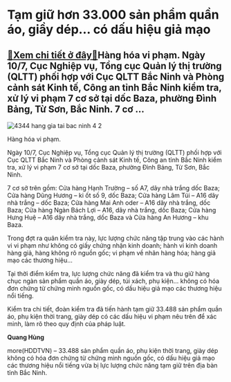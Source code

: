 Tạm giữ hơn 33.000 sản phẩm quần áo, giầy dép… có dấu hiệu giả mạo
==================================================================

[:gift:Xem chi tiết ở đây:gift:](https://hddtvn.com/tam-giu-hon-33-000-san-pham-quan-ao-giay-dep-co-dau-hieu-gia-mao/)Hàng hóa vi phạm. Ngày 10/7, Cục Nghiệp vụ, Tổng cục Quản lý thị trường (QLTT) phối hợp với Cục QLTT Bắc Ninh và Phòng cảnh sát Kinh tế, Công an tỉnh Bắc Ninh kiểm tra, xử lý vi phạm 7 cơ sở tại dốc Baza, phường Đình Bảng, Từ Sơn, Bắc Ninh. 7 cơ …
-------------------------------------------------------------------------------------------------------------------------------------------------------------------------------------------------------------------------------------------------------





![4344 hang gia tai bac ninh 4 2](https://cmsbhq.haiquanonline.com.vn/stores/news_dataimages/hungdq/072020/10/16/in_article/4344_hang_gia_tai_bac_ninh_4_2.jpg?rt=20200710183344 "Hàng hóa vi phạm.")


Hàng hóa vi phạm.



Ngày 10/7, Cục Nghiệp vụ, Tổng cục Quản lý thị trường (QLTT) phối hợp với Cục QLTT Bắc Ninh và Phòng cảnh sát Kinh tế, Công an tỉnh Bắc Ninh kiểm tra, xử lý vi phạm 7 cơ sở tại dốc Baza, phường Đình Bảng, Từ Sơn, Bắc Ninh.


7 cơ sở trên gồm: Cửa hàng Hạnh Trường – số A7, dãy nhà trắng dốc Baza; Cửa hàng Dũng Hương – ki ốt số 9, dốc Baza; Cửa hàng Lâm Túi – A16 dãy nhà trắng – dốc Baza; Cửa hàng Mai Anh oder – A16 dãy nhà trắng, dốc Baza; Cửa hàng Ngàn Bách Lợi – A16, dãy nhà trắng, dốc Baza; Cửa hàng Hưng Huệ – A16 dãy nhà trắng, dốc Baza và Cửa hàng An Hương – khu Baza.


Trong đợt ra quân kiểm tra này, lực lượng chức năng tập trung vào các hành vi vi phạm như không có giấy chứng nhận kinh doanh; hành vi kinh doanh hàng giả, hàng không rõ nguồn gốc; vi phạm về nhãn hàng hóa; hàng giả mạo các thương hiệu…


Tại thời điểm kiểm tra, lực lượng chức năng đã kiểm tra và thu giữ hàng chục ngàn sản phẩm quần áo, giày dép, túi xách, phụ kiện… không có hóa đơn chứng từ chứng minh nguồn gốc, có dấu hiệu giả mạo các thương hiệu nổi tiếng.


Kiểm tra chi tiết, đoàn kiểm tra đã tiến hành tạm giữ 33.488 sản phẩm quần áo, phụ kiện thời trang, giày dép có các dấu hiệu vi phạm nêu trên để xác minh, làm rõ theo quy định của pháp luật.




**Quang Hùng**



more(HDDTVN) – 33.488 sản phẩm quần áo, phụ kiện thời trang, giày dép không có hóa đơn chứng từ chứng minh nguồn gốc, có dấu hiệu giả mạo các thương hiệu nổi tiếng vừa bị lực lượng chức năng tạm giữ trên địa bàn tỉnh Bắc Ninh.

